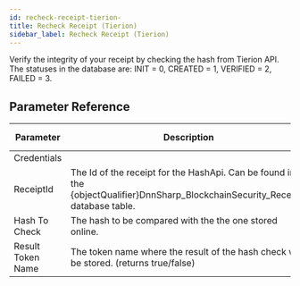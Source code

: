 ```yaml
---
id: recheck-receipt-tierion-
title: Recheck Receipt (Tierion)
sidebar_label: Recheck Receipt (Tierion)
---
```



Verify the integrity of your receipt by checking the hash from Tierion API. The statuses in the database are: INIT = 0, CREATED = 1, VERIFIED = 2, FAILED = 3.

## Parameter Reference
| Parameter | Description | Supports Tokens | Default |
| -- | -- | -- | -- |
| Credentials |  | No | None |
| ReceiptId | The Id of the receipt for the HashApi. Can be found in the {objectQualifier}DnnSharp_BlockchainSecurity_Receipts database table. | No | None |
| Hash To Check | The hash to be compared with the the one stored online. | No | None |
| Result Token Name | The token name where the result of the hash check will be stored. (returns true/false) | No | None |
